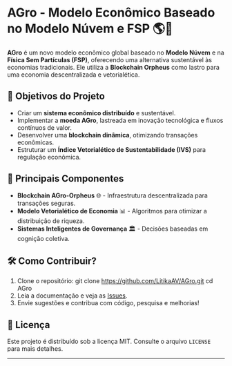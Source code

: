 # AGro - Modelo Econômico Baseado no Modelo Núvem e FSP 🌎🔗

**AGro** é um novo modelo econômico global baseado no **Modelo Núvem** e na **Física Sem Partículas (FSP)**, oferecendo uma alternativa sustentável às economias tradicionais. Ele utiliza a **Blockchain Orpheus** como lastro para uma economia descentralizada e vetorialética.

## 🌟 Objetivos do Projeto
- Criar um **sistema econômico distribuído** e sustentável.
- Implementar a **moeda AGro**, lastreada em inovação tecnológica e fluxos contínuos de valor.
- Desenvolver uma **blockchain dinâmica**, otimizando transações econômicas.
- Estruturar um **Índice Vetorialético de Sustentabilidade (IVS)** para regulação econômica.

## 🚀 Principais Componentes
- **Blockchain AGro-Orpheus** 🌐 - Infraestrutura descentralizada para transações seguras.
- **Modelo Vetorialético de Economia** 📊 - Algoritmos para otimizar a distribuição de riqueza.
- **Sistemas Inteligentes de Governança** 🏛️ - Decisões baseadas em cognição coletiva.

## 🛠️ Como Contribuir?
1. Clone o repositório: git clone https://github.com/LitikaAV/AGro.git cd AGro
2. Leia a documentação e veja as [Issues](https://github.com/LitikaAV/AGro/issues).  
3. Envie sugestões e contribua com código, pesquisa e melhorias!  

## 📄 Licença
Este projeto é distribuído sob a licença MIT. Consulte o arquivo `LICENSE` para mais detalhes.

---


